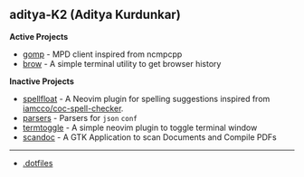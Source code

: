 ## aditya-K2 (Aditya Kurdunkar)


**Active Projects**

- [gomp](https://github.com/aditya-K2/gomp) - MPD client inspired from ncmpcpp
- [brow](https://github.com/aditya-K2/brow) - A simple terminal utility to get browser history

**Inactive Projects**

- [spellfloat](https://github.com/aditya-K2/spellfloat) - A Neovim plugin for spelling suggestions inspired from [iamcco/coc-spell-checker](https://github.com/iamcco/coc-spell-checker).
- [parsers](https://github.com/aditya-K2/parsers) - Parsers for `json` `conf`
- [termtoggle](https://github.com/aditya-K2/termtoggle.nvim) - A simple neovim plugin to toggle terminal window
- [scandoc](https://github.com/aditya-K2/scandoc) - A GTK Application to scan Documents and Compile PDFs

----

- [.dotfiles](https://github.com/aditya-K2/dot)
